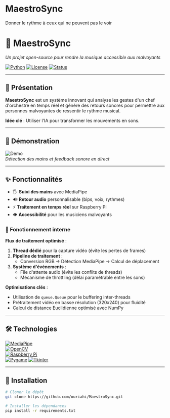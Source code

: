 # MaestroSync
Donner le rythme à ceux qui ne peuvent pas le voir
# 🎵 MaestroSync  
*Un projet open-source pour rendre la musique accessible aux malvoyants*  

[![Python](https://img.shields.io/badge/Python-3.11%2B-blue?logo=python)](https://www.python.org/)
[![License](https://img.shields.io/badge/License-MIT-green)](LICENSE)
[![Status](https://img.shields.io/badge/Status-En%20développement-orange)](https://github.com/yourusername/MaestroSync)

---

## 🌟 **Présentation**  
**MaestroSync** est un système innovant qui analyse les gestes d'un chef d'orchestre en temps réel et génère des retours sonores pour permettre aux personnes malvoyantes de ressentir le rythme musical.  

**Idée clé** : Utiliser l'IA pour transformer les mouvements en sons.  

---

## 🎥 **Démonstration**  
![Demo](demo.gif)  
*Détection des mains et feedback sonore en direct*

---

## ✨ **Fonctionnalités**  
- 🖐️ **Suivi des mains** avec MediaPipe  
- 🔊 **Retour audio** personnalisable (bips, voix, rythmes)  
- ⚡ **Traitement en temps réel** sur Raspberry Pi  
- 👁️ **Accessibilité** pour les musiciens malvoyants  

### 🔧 Fonctionnement interne

**Flux de traitement optimisé** :
1. **Thread dédié** pour la capture vidéo (évite les pertes de frames)
2. **Pipeline de traitement** :
   - Conversion RGB → Détection MediaPipe → Calcul de déplacement
3. **Système d'événements** :
   - File d'attente audio (évite les conflits de threads)
   - Mécanisme de throttling (délai paramétrable entre les sons)

**Optimisations clés** :
- Utilisation de `queue.Queue` pour le buffering inter-threads
- Prétraitement vidéo en basse résolution (320x240) pour fluidité
- Calcul de distance Euclidienne optimisé avec NumPy

---

## 🛠️ **Technologies**  
[![MediaPipe](https://img.shields.io/badge/MediaPipe-FF6F00?logo=mediapipe)](https://mediapipe.dev/)  
[![OpenCV](https://img.shields.io/badge/OpenCV-5C3EE8?logo=opencv)](https://opencv.org/)  
[![Raspberry Pi](https://img.shields.io/badge/Raspberry%20Pi-C51A4A?logo=raspberrypi)](https://www.raspberrypi.org/)  
[![Pygame](https://img.shields.io/badge/Pygame-000000?logo=pygame)](https://www.pygame.org/)
[![Tkinter](https://img.shields.io/badge/GUI-Tkinter-%23075BAB)](https://docs.python.org/fr/3.13/library/tkinter.html)

---

## 🚀 **Installation**  
```bash
# Cloner le dépôt
git clone https://github.com/ouriahi/MaestroSync.git

# Installer les dépendances
pip install -r requirements.txt
```